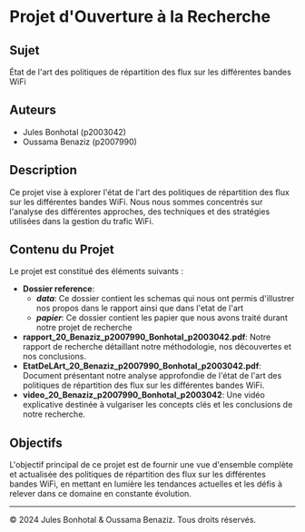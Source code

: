 # Projet d'Ouverture à la Recherche

## Sujet
État de l'art des politiques de répartition des flux sur les différentes bandes WiFi

## Auteurs
- Jules Bonhotal (p2003042)
- Oussama Benaziz (p2007990)

## Description
Ce projet vise à explorer l'état de l'art des politiques de répartition des flux sur les différentes bandes WiFi. Nous nous sommes concentrés sur l'analyse des différentes approches, des techniques et des stratégies utilisées dans la gestion du trafic WiFi.

## Contenu du Projet
Le projet est constitué des éléments suivants :
- **Dossier reference**: 
    - ***data***: Ce dossier contient les schemas qui nous ont permis d'illustrer nos propos dans le rapport ainsi que dans l'etat de l'art
    - ***papier***: Ce dossier contient les papier que nous avons traité durant notre projet de recherche
- **rapport_20_Benaziz_p2007990_Bonhotal_p2003042.pdf**: Notre rapport de recherche détaillant notre méthodologie, nos découvertes et nos conclusions.
- **EtatDeLArt_20_Benaziz_p2007990_Bonhotal_p2003042.pdf**: Document présentant notre analyse approfondie de l'état de l'art des politiques de répartition des flux sur les différentes bandes WiFi.
- **video_20_Benaziz_p2007990_Bonhotal_p2003042**: Une vidéo explicative destinée à vulgariser les concepts clés et les conclusions de notre recherche.

## Objectifs
L'objectif principal de ce projet est de fournir une vue d'ensemble complète et actualisée des politiques de répartition des flux sur les différentes bandes WiFi, en mettant en lumière les tendances actuelles et les défis à relever dans ce domaine en constante évolution.

---
© 2024 Jules Bonhotal & Oussama Benaziz. Tous droits réservés.
